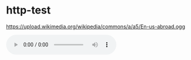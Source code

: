 # http-test

https://upload.wikimedia.org/wikipedia/commons/a/a5/En-us-abroad.ogg

<audio controls>
  <source src="https://upload.wikimedia.org/wikipedia/commons/a/a5/En-us-abroad.ogg" type="audio/ogg">
Your browser does not support the audio element.
</audio>
